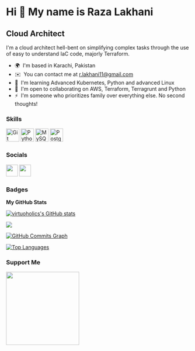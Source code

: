 Hi 👋 My name is Raza Lakhani
=============================

Cloud Architect
---------------

I'm a cloud architect hell-bent on simplifying complex tasks through the use of easy to understand IaC code, majorly Terraform.

* 🌍  I'm based in Karachi, Pakistan
* ✉️  You can contact me at [r.lakhani11@gmail.com](mailto:r.lakhani11@gmail.com)
* 🧠  I'm learning Advanced Kubernetes, Python and advanced Linux
* 🤝  I'm open to collaborating on AWS, Terraform, Terragrunt and Python
* ⚡  I'm someone who prioritizes family over everything else. No second thoughts!

### Skills


<p align="left">
<a href="https://git-scm.com/" target="_blank" rel="noreferrer"><img src="https://raw.githubusercontent.com/danielcranney/readme-generator/main/public/icons/skills/git-colored.svg" width="36" height="36" alt="Git" /></a>
<a href="https://www.python.org/" target="_blank" rel="noreferrer"><img src="https://raw.githubusercontent.com/danielcranney/readme-generator/main/public/icons/skills/python-colored.svg" width="36" height="36" alt="Python" /></a>
<a href="https://www.mysql.com/" target="_blank" rel="noreferrer"><img src="https://raw.githubusercontent.com/danielcranney/readme-generator/main/public/icons/skills/mysql-colored.svg" width="36" height="36" alt="MySQL" /></a>
<a href="https://www.postgresql.org/" target="_blank" rel="noreferrer"><img src="https://raw.githubusercontent.com/danielcranney/readme-generator/main/public/icons/skills/postgresql-colored.svg" width="36" height="36" alt="PostgreSQL" /></a>
</p>


### Socials

<p align="left"> <a href="https://www.github.com/virtuoholics" target="_blank" rel="noreferrer"><img src="https://raw.githubusercontent.com/danielcranney/readme-generator/main/public/icons/socials/github.svg" width="32" height="32" /></a> <a href="https://www.linkedin.com/in/raza-lakhani-3608971a6/" target="_blank" rel="noreferrer"><img src="https://raw.githubusercontent.com/danielcranney/readme-generator/main/public/icons/socials/linkedin.svg" width="32" height="32" /></a></p>

### Badges

<b>My GitHub Stats</b>

<a href="http://www.github.com/virtuoholics"><img src="https://github-readme-stats.vercel.app/api?username=virtuoholics&show_icons=true&hide=&count_private=true&title_color=0891b2&text_color=ffffff&icon_color=0891b2&bg_color=1c1917&hide_border=true&show_icons=true" alt="virtuoholics's GitHub stats" /></a>

<a href="http://www.github.com/virtuoholics"><img src="https://github-readme-streak-stats.herokuapp.com/?user=virtuoholics&stroke=ffffff&background=1c1917&ring=0891b2&fire=0891b2&currStreakNum=ffffff&currStreakLabel=0891b2&sideNums=ffffff&sideLabels=ffffff&dates=ffffff&hide_border=true" /></a>

<a href="http://www.github.com/virtuoholics"><img src="https://github-readme-activity-graph.cyclic.app/graph?username=virtuoholics&bg_color=1c1917&color=ffffff&line=0891b2&point=ffffff&area_color=1c1917&area=true&hide_border=true&custom_title=GitHub%20Commits%20Graph" alt="GitHub Commits Graph" /></a>

<a href="https://github.com/virtuoholics" align="left"><img src="https://github-readme-stats.vercel.app/api/top-langs/?username=virtuoholics&langs_count=10&title_color=0891b2&text_color=ffffff&icon_color=0891b2&bg_color=1c1917&hide_border=true&locale=en&custom_title=Top%20%Languages" alt="Top Languages" /></a>

### Support Me

<a href="https://www.buymeacoffee.com/rlakhani"><img src="https://cdn.buymeacoffee.com/buttons/v2/default-yellow.png" width="200" /></a>
